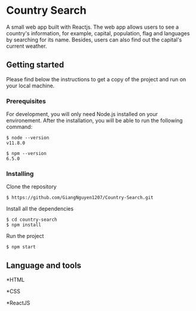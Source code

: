 # Country Search
A small web app built with Reactjs. The web app allows users to see a country's information, for example, capital, population, flag and languages by searching for its name. Besides, users can also find out the capital's current weather.


## Getting started 
Please find below the instructions to get a copy of the project and run on your local machine.

### Prerequisites
For development, you will only need Node.js installed on your environement. After the installation, you will be able to run the following command:

```
$ node --version
v11.8.0
```
```
$ npm --version
6.5.0
```
### Installing
Clone the repository
```
$ https://github.com/GiangNguyen1207/Country-Search.git
```
Install all the dependencies
```
$ cd country-search
$ npm install
```
Run the project
```
$ npm start
```
## Language and tools
*HTML

*CSS

*ReactJS 

